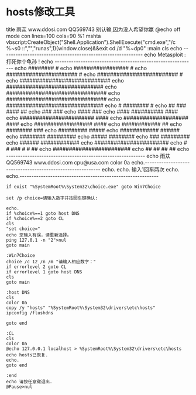 <h1>hosts修改工具</h1>
    title  雨苁 www.ddosi.com    QQ569743  别认输,因为没人希望你赢
    @echo off
    mode con lines=100 cols=90
    %1 mshta vbscript:CreateObject("Shell.Application").ShellExecute("cmd.exe","/c %~s0 ::","","runas",1)(window.close)&&exit
    cd /d "%~dp0"
    :main
    cls
    echo ------------------------------------------------------------
    echo                Metasploit : 打死你个龟孙 ! 
    echo ------------------------------------------------------------
    echo                          ########                  #
    echo                      #################            #
    echo                   ######################         #
    echo                  #########################      #
    echo                ############################
    echo               ##############################
    echo               ###############################
    echo              ###############################
    echo              ##############################
    echo                              #    ########   #
    echo                 ##        ###        ####   ##
    echo                                      ###   ###
    echo                                    ####   ###
    echo               ####          ##########   ####
    echo               #######################   ####
    echo                 ####################   ####
    echo                  ##################  ####
    echo                    ############      ##
    echo                       ########        ###
    echo                      #########        #####
    echo                    ############      ######
    echo                   ########      #########
    echo                     #####       ########
    echo                       ###       #########
    echo                      ######    ############
    echo                     #######################
    echo                     #   #   ###  #   #   ##
    echo                     ########################
    echo                      ##     ##   ##     ##
    echo -----------------------------------------------------------
    echo    雨苁     QQ569743     www.ddosi.com    cpu@usa.com                 
    color 0a
    echo.-----------------------------------------------------------
    echo.
    echo.                     输入1回车两次                        
    echo.
    echo.-----------------------------------------------------------
    
    if exist "%SystemRoot%\System32\choice.exe" goto Win7Choice
    
    set /p choice=请输入数字并按回车键确认:
    
    echo.
    if %choice%==1 goto host DNS
    if %choice%==2 goto CL
    cls
    "set choice="
    echo 您输入有误，请重新选择。
    ping 127.0.1 -n "2">nul
    goto main
    
    :Win7Choice
    choice /c 12 /n /m "请输入相应数字："
    if errorlevel 2 goto CL
    if errorlevel 1 goto host DNS
    cls
    goto main
    
    :host DNS
    cls
    color 0a
    copy /y "hosts" "%SystemRoot%\System32\drivers\etc\hosts"
    ipconfig /flushdns
    
    goto end
    
    :CL
    cls
    color 0a
    @echo 127.0.0.1 localhost > %SystemRoot%\System32\drivers\etc\hosts
    echo hosts已恢复.
    echo.
    goto end
    
    :end
    echo 请按任意键退出.
    @Pause>nul
